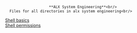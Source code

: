                         **ALX System Engineering**<br/>
      Files for all directories in alx system engineering<br/>
[Shell basics](https://github.com/brianblue05/alx-system_engineering-devops/tree/master/0x00-shell_basics)<br/>
[Shell permissions](https://github.com/brianblue05/alx-system_engineering-devops/tree/master/0x01-shell_permissions)<br/>



